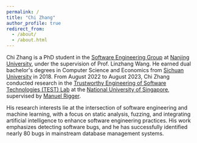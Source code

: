 ```yaml
---
permalink: /
title: "Chi Zhang"
author_profile: true
redirect_from: 
  - /about/
  - /about.html
---
```



Chi Zhang is a PhD student in the [Software Engineering Group](https://seg.nju.edu.cn/) at [Nanjing University](https://www.nju.edu.cn/EN/main.htm), under the supervision of Prof. Linzhang Wang. He earned dual bachelor's degrees in Computer Science and Economics from [Sichuan University](https://en.scu.edu.cn/) in 2018. From August 2022 to August 2023, Chi Zhang conducted research in the [Trustworthy Engineering of Software Technologies (TEST) Lab](https://nus-test.github.io/) at the [National University of Singapore](https://www.nus.edu.sg/), supervised by [Manuel Rigger](https://www.manuelrigger.at/).

His research interests lie at the intersection of software engineering and machine learning, with a focus on static analysis, fuzzing, and integrating artificial intelligence to enhance software engineering practices. His work emphasizes detecting software bugs, and he has successfully identified nearly 80 bugs in mainstream database management systems.